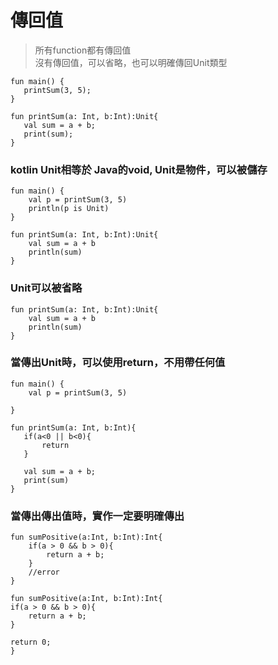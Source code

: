 # 傳回值
> 所有function都有傳回值  
> 沒有傳回值，可以省略，也可以明確傳回Unit類型
  
	fun main() {
	   printSum(3, 5);
	}
	
	fun printSum(a: Int, b:Int):Unit{
	   val sum = a + b;
	   print(sum);
	}
	
### kotlin Unit相等於 Java的void, Unit是物件，可以被儲存
	fun main() {
	    val p = printSum(3, 5)
	    println(p is Unit)
	}
	
	fun printSum(a: Int, b:Int):Unit{
	    val sum = a + b
	    println(sum)
	}
	
### Unit可以被省略

	fun printSum(a: Int, b:Int):Unit{
	    val sum = a + b
	    println(sum)
	}
### 當傳出Unit時，可以使用return，不用帶任何值
	fun main() {
	    val p = printSum(3, 5)
	    
	}
	
	fun printSum(a: Int, b:Int){
	   if(a<0 || b<0){
	       return
	   }
	   
	   val sum = a + b;
	   print(sum)
	}
### 當傳出傳出值時，實作一定要明確傳出
	fun sumPositive(a:Int, b:Int):Int{
	    if(a > 0 && b > 0){
	        return a + b;
	    }
	    //error
	}
	
	fun sumPositive(a:Int, b:Int):Int{
    if(a > 0 && b > 0){
        return a + b;
    }
    
    return 0;
	}
	